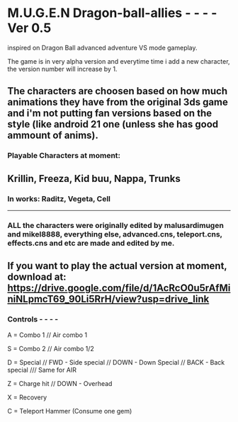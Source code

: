 # M.U.G.E.N Dragon-ball-allies - - - - Ver 0.5
inspired on Dragon Ball advanced adventure VS mode gameplay.

The game is in very alpha version and everytime time i add a new character, the version number will increase by 1.

The characters are choosen based on how much animations they have from the original 3ds game and i'm not putting fan versions based on the style (like android 21 one (unless she has good ammount of anims). 
-----------------------------------------------------------------------
### Playable Characters at moment:
Krillin, Freeza, Kid buu, Nappa, Trunks
-----------
### In works: Raditz, Vegeta, Cell
----------
### ALL the characters were originally edited by malusardimugen and mikel8888, everything else, advanced.cns, teleport.cns, effects.cns and etc are made and edited by me.
If you want to play the actual version at moment, download at: https://drive.google.com/file/d/1AcRcO0u5rAfMiniNLpmcT69_90Li5RrH/view?usp=drive_link
------------------------------------------------------------------------------------------------------------------------------------------------------------------------------------------------------------------------------------------------------------------------------------------------------------------------------------------------------------------------------------------
### Controls - - - - 
A = Combo 1 // Air combo 1

S = Combo 2 // Air combo 1/2

D = Special  // FWD - Side special // DOWN - Down Special // BACK - Back special /// Same for AIR

Z = Charge hit // DOWN - Overhead

X = Recovery

C = Teleport Hammer (Consume one gem) 

